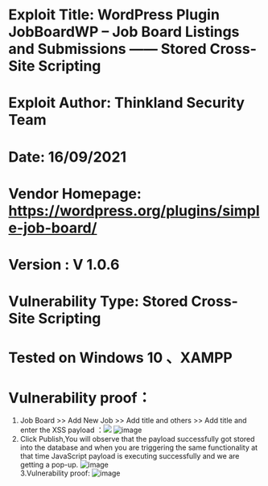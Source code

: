 # Exploit Title: WordPress Plugin JobBoardWP – Job Board Listings and Submissions —— Stored Cross-Site Scripting
# Exploit Author: Thinkland Security Team
# Date: 16/09/2021
# Vendor Homepage: https://wordpress.org/plugins/simple-job-board/
# Version :  V 1.0.6
# Vulnerability Type: Stored Cross-Site Scripting
# Tested on Windows 10 、XAMPP
# Vulnerability proof：  
1. Job Board  >> Add New Job >> Add title and others >> Add title and enter the XSS payload ：<img src=1 onerror=alert(1)>
![image]()  
2. Click Publish,You will observe that the payload successfully got stored into the database and when you are triggering the same functionality at that time JavaScript payload is executing successfully and we are getting a pop-up.
![image]()  
3.Vulnerability proof:
![image]()  